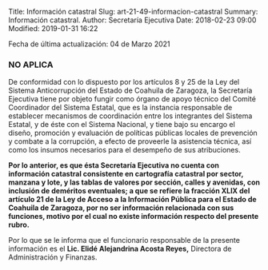 Title: Información catastral
Slug: art-21-49-informacion-catastral
Summary: Información catastral.
Author: Secretaría Ejecutiva
Date: 2018-02-23 09:00
Modified: 2019-01-31 16:22


Fecha de última actualización: 04 de Marzo 2021

### NO APLICA

De conformidad con lo dispuesto por los artículos 8 y 25 de la Ley del Sistema Anticorrupción del Estado de Coahuila de Zaragoza, la Secretaría Ejecutiva tiene por objeto fungir como órgano de apoyo técnico del Comité Coordinador del Sistema Estatal, que es la instancia responsable de establecer mecanismos de coordinación entre los integrantes del Sistema Estatal, y de éste con el Sistema Nacional, y tiene bajo su encargo el diseño, promoción y evaluación de políticas públicas locales de prevención y combate a la corrupción, a efecto de proveerle la asistencia técnica, así como los insumos necesarios para el desempeño de sus atribuciones.

**Por lo anterior, es que ésta Secretaría Ejecutiva no cuenta con información catastral consistente en cartografía catastral por sector, manzana y lote, y las tablas de valores por sección, calles y avenidas, con inclusión de deméritos eventuales; a que se refiere la fracción XLIX del artículo 21 de la Ley de Acceso a la Información Pública para el Estado de Coahuila de Zaragoza, por no ser información relacionada con sus funciones, motivo por el cual no existe información respecto del presente rubro.**

Por lo que se le informa que el funcionario responsable de la presente información es el **Lic. Elidé Alejandrina Acosta Reyes,** Directora de Administración y Finanzas.
